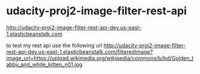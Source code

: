 # udacity-proj2-image-filter-rest-api
http://udacity-proj2-image-filter-rest-api-dev.us-east-1.elasticbeanstalk.com

to test my rest api use the following url 
http://udacity-proj2-image-filter-rest-api-dev.us-east-1.elasticbeanstalk.com/filteredimage?image_url=https://upload.wikimedia.org/wikipedia/commons/b/bd/Golden_tabby_and_white_kitten_n01.jpg
